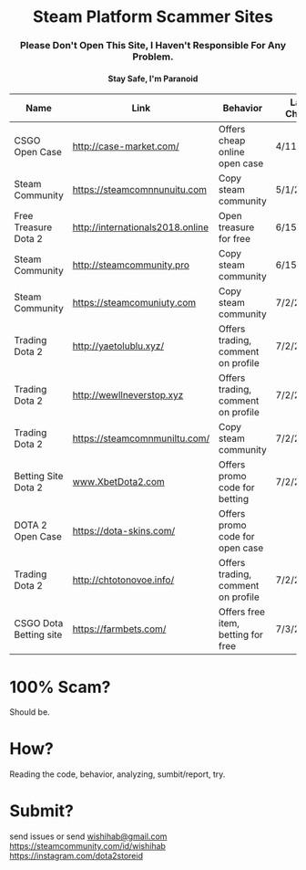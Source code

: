 <h1 align="center">Steam Platform Scammer Sites</h1>
<h3 align="center">Please Don't Open This Site, I Haven't Responsible For Any Problem.</h1>
<h4 align="center">Stay Safe, I'm Paranoid</h1>



| Name | Link | Behavior | Last Check |
| ------------------ | ------------------------- | ------------------------- | ---------- |
| CSGO Open Case | http://case-market.com/ | Offers cheap online open case | 4/11/2018 |
| Steam Community | https://steamcomnnunuitu.com | Copy steam community | 5/1/2018 |
| Free Treasure Dota 2 | http://internationals2018.online | Open treasure for free | 6/15/2018 |
| Steam Community | http://steamcommunity.pro | Copy steam community | 6/15/2018 |
| Steam Community | https://steamcomuniuty.com| Copy steam community | 7/2/2018 |
| Trading Dota 2 | http://yaetolublu.xyz/ | Offers trading, comment on profile | 7/2/2018 |
| Trading Dota 2 | http://wewllneverstop.xyz | Offers trading, comment on profile | 7/2/2018 |
| Trading Dota 2 | https://steamcomnmuniltu.com/ | Copy steam community | 7/2/2018 |
| Betting Site Dota 2 | www.XbetDota2.com | Offers promo code for betting | 7/2/2018 |
| DOTA 2 Open Case | https://dota-skins.com/ | Offers promo code for open case |  |
| Trading Dota 2 | http://chtotonovoe.info/ | Offers trading, comment on profile | 7/2/2018 |
| CSGO Dota Betting site | https://farmbets.com/ | Offers free item, betting for free | 7/3/2018 |



# 100% Scam?
Should be.

# How?
Reading the code, behavior, analyzing, sumbit/report, try.

# Submit?
send issues or send wishihab@gmail.com https://steamcommunity.com/id/wishihab https://instagram.com/dota2storeid
